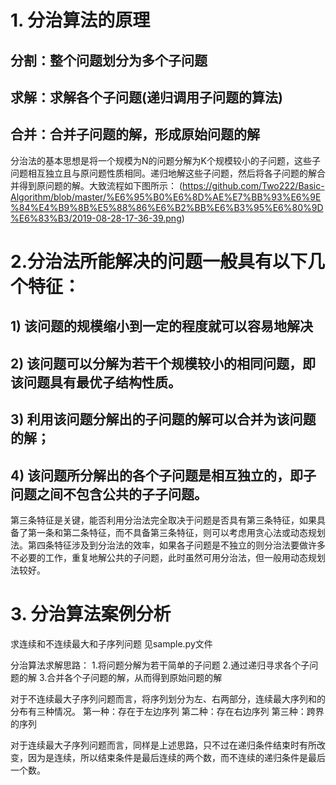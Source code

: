# 1.	分治算法的原理
## 分割：整个问题划分为多个子问题
## 求解：求解各个子问题(递归调用子问题的算法)
## 合并：合并子问题的解，形成原始问题的解
分治法的基本思想是将一个规模为N的问题分解为K个规模较小的子问题，这些子问题相互独立且与原问题性质相同。递归地解这些子问题，然后将各子问题的解合并得到原问题的解。大致流程如下图所示：
(https://github.com/Two222/Basic-Algorithm/blob/master/%E6%95%B0%E6%8D%AE%E7%BB%93%E6%9E%84%E4%B9%8B%E5%88%86%E6%B2%BB%E6%B3%95%E6%80%9D%E6%83%B3/2019-08-28-17-36-39.png)

# 2.分治法所能解决的问题一般具有以下几个特征：
## 1) 该问题的规模缩小到一定的程度就可以容易地解决
## 2) 该问题可以分解为若干个规模较小的相同问题，即该问题具有最优子结构性质。
## 3) 利用该问题分解出的子问题的解可以合并为该问题的解；
## 4) 该问题所分解出的各个子问题是相互独立的，即子问题之间不包含公共的子子问题。
第三条特征是关键，能否利用分治法完全取决于问题是否具有第三条特征，如果具备了第一条和第二条特征，而不具备第三条特征，则可以考虑用贪心法或动态规划法。第四条特征涉及到分治法的效率，如果各子问题是不独立的则分治法要做许多不必要的工作，重复地解公共的子问题，此时虽然可用分治法，但一般用动态规划法较好。

# 3.	分治算法案例分析
求连续和不连续最大和子序列问题
见sample.py文件

分治算法求解思路：
    1.将问题分解为若干简单的子问题
    2.通过递归寻求各个子问题的解
    3.合并各个子问题的解，从而得到原始问题的解

对于不连续最大子序列问题而言，将序列划分为左、右两部分，连续最大序列和的分布有三种情况。
    第一种：存在于左边序列
    第二种：存在右边序列
    第三种：跨界的序列

对于连续最大子序列问题而言，同样是上述思路，只不过在递归条件结束时有所改变，因为是连续，所以结束条件是最后连续的两个数，而不连续的递归条件是最后一个数。

